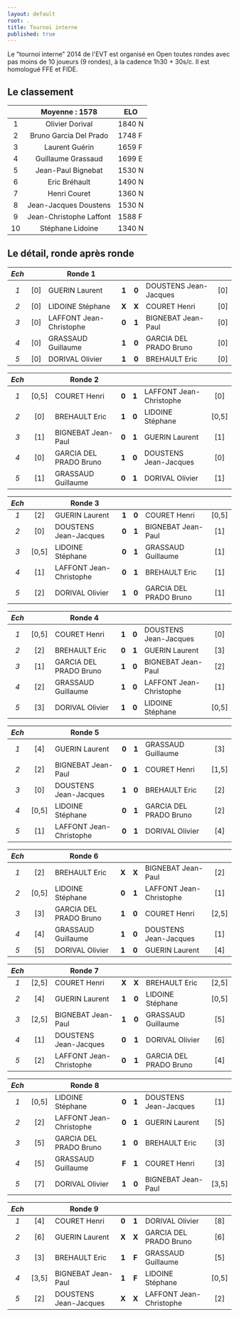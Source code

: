 ```yaml
---
layout: default
root: .
title: Tournoi interne
published: true
---
```


Le "tournoi interne" 2014 de l'EVT est organisé en Open toutes rondes avec pas moins de 10 joueurs (9 rondes), à la cadence 1h30 + 30s/c. Il est homologué FFE et FIDE.

## Le classement

|   | Moyenne : 1578          | ELO    | 
|:-:|:-----------------------:| ------ |
|1  | Olivier Dorival 		  | 1840 N |
|2  | Bruno Garcia Del Prado  | 1748 F |
|3  | Laurent Guérin          | 1659 F |
|4  | Guillaume Grassaud      | 1699 E |
|5  | Jean-Paul Bignebat      | 1530 N |
|6  | Eric Bréhault           | 1490 N |
|7  | Henri Couret            | 1360 N |
|8  | Jean-Jacques Doustens   | 1530 N |
|9  | Jean-Christophe Laffont | 1588 F |
|10 | Stéphane Lidoine        | 1340 N |

## Le détail, ronde après ronde

|*Ech*|     | **Ronde 1**        |     |     |                           |     |
|:-:|:---:| -------------------- |:---:|:---:| ------------------------- |:---:|
|*1*| [0] | GUERIN Laurent       |**1**|**0**| DOUSTENS Jean-Jacques    | [0] |
|*2*| [0] | LIDOINE Stéphane     |**X**|**X**| COURET Henri             | [0] |
|*3*| [0] | LAFFONT Jean-Christophe |**0**|**1**| BIGNEBAT Jean-Paul     | [0] |
|*4*| [0] | GRASSAUD Guillaume   |**1**|**0**| GARCIA DEL PRADO Bruno    | [0] |
|*5*| [0] | DORIVAL Olivier      |**1**|**0**| BREHAULT Eric             | [0] |

|*Ech*|     | **Ronde 2**        |     |     |                           |     |
|:-:|:---:| -------------------- |:---:|:---:| ------------------------- |:---:|
|*1*| [0,5] | COURET Henri       |**0**|**1**| LAFFONT Jean-Christophe   | [0] |
|*2*| [0] | BREHAULT Eric        |**1**|**0**| LIDOINE Stéphane          |[0,5]|
|*3*| [1] | BIGNEBAT Jean-Paul   |**0**|**1**| GUERIN Laurent            | [1] |
|*4*| [0] | GARCIA DEL PRADO Bruno  |**1**|**0**| DOUSTENS Jean-Jacques  | [0] |
|*5*| [1] | GRASSAUD Guillaume   |**0**|**1**| DORIVAL Olivier           | [1] |

|*Ech*|     | **Ronde 3**        |     |     |                           |     |
|:-:|:---:| -------------------- |:---:|:---:| ------------------------- |:---:|
|*1*| [2] | GUERIN Laurent           |**1**|**0**| COURET Henri          |[0,5]|
|*2*| [0] | DOUSTENS Jean-Jacques    |**0**|**1**| BIGNEBAT Jean-Paul    | [1] |
|*3*| [0,5] | LIDOINE Stéphane    |**0**|**1**| GRASSAUD Guillaume       | [1] |
|*4*| [1] | LAFFONT Jean-Christophe  |**0**|**1**| BREHAULT Eric         | [1] |
|*5*| [2] | DORIVAL Olivier      |**1**|**0**| GARCIA DEL PRADO Bruno    | [1] |

|*Ech*|   | **Ronde 4**          |     |     |                           |     |
|:-:|:---:| -------------------- |:---:|:---:| ------------------------- |:---:|
|*1*| [0,5] | COURET Henri         |**1**|**0**| DOUSTENS Jean-Jacques   | [0] |
|*2*| [2] | BREHAULT Eric          |**0**|**1**| GUERIN Laurent          | [3] |
|*3*| [1] | GARCIA DEL PRADO Bruno |**1**|**0**| BIGNEBAT Jean-Paul      | [2] |
|*4*| [2] | GRASSAUD Guillaume     |**1**|**0**| LAFFONT Jean-Christophe | [1] |
|*5*| [3] | DORIVAL Olivier        |**1**|**0**| LIDOINE Stéphane        |[0,5]|

|*Ech*|   | **Ronde 5**             |     |     |                        |     |
|:-:|:---:| ----------------------- |:---:|:---:| ---------------------- |:---:|
|*1*| [4] | GUERIN Laurent          |**0**|**1**| GRASSAUD Guillaume     | [3] |
|*2*| [2] | BIGNEBAT Jean-Paul      |**0**|**1**| COURET Henri         | [1,5] |
|*3*| [0] | DOUSTENS Jean-Jacques   |**1**|**0**| BREHAULT Eric          | [2] |
|*4*| [0,5] | LIDOINE Stéphane      |**0**|**1**| GARCIA DEL PRADO Bruno | [2] |
|*5*| [1] | LAFFONT Jean-Christophe |**0**|**1**| DORIVAL Olivier        | [4] |

|*Ech*|   | **Ronde 6**          |     |     |                           |     |
|:-:|:---:| -------------------- |:---:|:---:| ------------------------- |:---:|
|*1*| [2] | BREHAULT Eric        |**X**|**X**| BIGNEBAT Jean-Paul        | [2] |
|*2*| [0,5] | LIDOINE Stéphane   |**0**|**1**| LAFFONT Jean-Christophe | [1] |
|*3*| [3] | GARCIA DEL PRADO Bruno  |**1**|**0**| COURET Henri      | [2,5] |
|*4*| [4] | GRASSAUD Guillaume   |**1**|**0**| DOUSTENS Jean-Jacques     | [1] |
|*5*| [5] | DORIVAL Olivier      |**1**|**0**| GUERIN Laurent            | [4] |

|*Ech*|   | **Ronde 7**          |     |     |                           |     |
|:-:|:---:| -------------------- |:---:|:---:| ------------------------- |:---:|
|*1*| [2,5] | COURET Henri       |**X**|**X**| BREHAULT Eric          | [2,5] |
|*2*| [4] | GUERIN Laurent          |**1**|**0**| LIDOINE Stéphane     | [0,5] |
|*3*| [2,5] | BIGNEBAT Jean-Paul    |**1**|**0**| GRASSAUD Guillaume     | [5] |
|*4*| [1] | DOUSTENS Jean-Jacques   |**0**|**1**| DORIVAL Olivier        | [6] |
|*5*| [2] | LAFFONT Jean-Christophe |**0**|**1**| GARCIA DEL PRADO Bruno | [4] |

|*Ech*|     | **Ronde 8**           |     |     |                        |     |
|:-:|:---:| ----------------------- |:---:|:---:| ---------------------- |:---:|
|*1*| [0,5] | LIDOINE Stéphane      |**0**|**1**| DOUSTENS Jean-Jacques  | [1] |
|*2*| [2] | LAFFONT Jean-Christophe |**0**|**1**| GUERIN Laurent         | [5] |
|*3*| [5] | GARCIA DEL PRADO Bruno  |**1**|**0**| BREHAULT Eric          | [3] |
|*4*| [5] | GRASSAUD Guillaume      |**F**|**1**| COURET Henri           | [3] |
|*5*| [7] | DORIVAL Olivier         |**1**|**0**| BIGNEBAT Jean-Paul   | [3,5] |

|*Ech*|   | **Ronde 9**            |     |     |                         |     |
|:-:|:---:| ---------------------- |:---:|:---:| ----------------------- |:---:|
|*1*| [4] | COURET Henri           |**0**|**1**| DORIVAL Olivier         | [8] |
|*2*| [6] | GUERIN Laurent         |**X**|**X**| GARCIA DEL PRADO Bruno  | [6] |
|*3*| [3] | BREHAULT Eric          |**1**|**F**| GRASSAUD Guillaume      | [5] |
|*4*| [3,5] | BIGNEBAT Jean-Paul   |**1**|**F**| LIDOINE Stéphane      | [0,5] |
|*5*| [2] | DOUSTENS Jean-Jacques  |**X**|**X**| LAFFONT Jean-Christophe | [2] |
